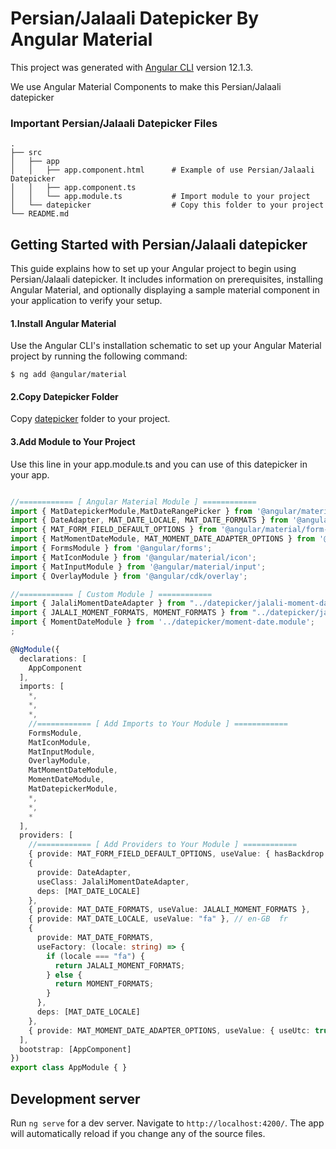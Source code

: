 Persian/Jalaali Datepicker By Angular Material
============================
This project was generated with [Angular CLI](https://github.com/angular/angular-cli) version 12.1.3.

We use Angular Material Components to make this Persian/Jalaali datepicker 

### Important Persian/Jalaali Datepicker Files

    .
    ├── src                             
    │   ├── app                         
    │   │   ├── app.component.html      # Example of use Persian/Jalaali Datepicker
    │   │   ├── app.component.ts        
    │   │   └── app.module.ts           # Import module to your project
    │   └── datepicker                  # Copy this folder to your project
    └── README.md


## Getting Started with Persian/Jalaali datepicker

This guide explains how to set up your Angular project to begin using Persian/Jalaali datepicker. It includes information on prerequisites, installing Angular Material, and optionally displaying a sample material component in your application to verify your setup.

#### 1.Install Angular Material

Use the Angular CLI's installation schematic to set up your Angular Material project by running the following command:

```
$ ng add @angular/material
```

#### 2.Copy Datepicker Folder

Copy [datepicker](https://github.com/mrmtm95/matJalaliDatepicker/tree/main/src/datepicker) folder to your project.

#### 3.Add Module to Your Project

Use this line in your app.module.ts and you can use of this datepicker in your app.

```ts

//============ [ Angular Material Module ] ============ 
import { MatDatepickerModule,MatDateRangePicker } from '@angular/material/datepicker';
import { DateAdapter, MAT_DATE_LOCALE, MAT_DATE_FORMATS } from '@angular/material/core';
import { MAT_FORM_FIELD_DEFAULT_OPTIONS } from '@angular/material/form-field';
import { MatMomentDateModule, MAT_MOMENT_DATE_ADAPTER_OPTIONS } from '@angular/material-moment-adapter'
import { FormsModule } from '@angular/forms';
import { MatIconModule } from '@angular/material/icon';
import { MatInputModule } from '@angular/material/input';
import { OverlayModule } from '@angular/cdk/overlay';

//============ [ Custom Module ] ============ 
import { JalaliMomentDateAdapter } from "../datepicker/jalali-moment-date-adapter";
import { JALALI_MOMENT_FORMATS, MOMENT_FORMATS } from "../datepicker/jalali_moment_formats";
import { MomentDateModule } from '../datepicker/moment-date.module';
;

@NgModule({
  declarations: [
    AppComponent
  ],
  imports: [
    *,
    *,
    *,
    //============ [ Add Imports to Your Module ] ============ 
    FormsModule,
    MatIconModule,
    MatInputModule,
    OverlayModule,
    MatMomentDateModule,
    MomentDateModule,
    MatDatepickerModule,
    *,
    *,
    *
  ],
  providers: [  
    //============ [ Add Providers to Your Module ] ============ 
    { provide: MAT_FORM_FIELD_DEFAULT_OPTIONS, useValue: { hasBackdrop: false } },
    {
      provide: DateAdapter,
      useClass: JalaliMomentDateAdapter,
      deps: [MAT_DATE_LOCALE]
    },
    { provide: MAT_DATE_FORMATS, useValue: JALALI_MOMENT_FORMATS },
    { provide: MAT_DATE_LOCALE, useValue: "fa" }, // en-GB  fr
    {
      provide: MAT_DATE_FORMATS,
      useFactory: (locale: string) => {
        if (locale === "fa") {
          return JALALI_MOMENT_FORMATS;
        } else {
          return MOMENT_FORMATS;
        }
      },
      deps: [MAT_DATE_LOCALE]
    },
    { provide: MAT_MOMENT_DATE_ADAPTER_OPTIONS, useValue: { useUtc: true } }
  ],
  bootstrap: [AppComponent]
})
export class AppModule { }
```

## Development server

Run `ng serve` for a dev server. Navigate to `http://localhost:4200/`. The app will automatically reload if you change any of the source files.